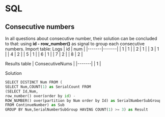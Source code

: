 # SQL

## Consecutive numbers  
In all questions about consecutive number, their solution can be concluded to that: using **id - row_number()** as signal to group each consecutive numbers.
Import table: Logs
| id | num |
|-------|-------|
| 1 | 1 |
| 2 | 1 |
| 3 | 1 |
| 4 | 2 |
| 5 | 1 |
| 6 | 1 |
| 7 | 2 |
| 8 | 2 |

Results table
| ConsecutiveNums |
|-------|
| 1 |

Solution
```python
SELECT DISTINCT Num FROM (
SELECT Num,COUNT(1) as SerialCount FROM 
(SELECT Id,Num,
row_number() over(order by id) -
ROW_NUMBER() over(partition by Num order by Id) as SerialNumberSubGroup
FROM ContinueNumber) as Sub
GROUP BY Num,SerialNumberSubGroup HAVING COUNT(1) >= 3) as Result
```
